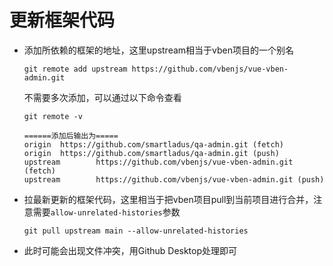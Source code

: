 # 更新框架代码

- 添加所依赖的框架的地址，这里upstream相当于vben项目的一个别名

  ```shell
  git remote add upstream https://github.com/vbenjs/vue-vben-admin.git
  ```

  不需要多次添加，可以通过以下命令查看

  ```shell
  git remote -v
  
  ======添加后输出为=====
  origin  https://github.com/smartladus/qa-admin.git (fetch)
  origin  https://github.com/smartladus/qa-admin.git (push)
  upstream        https://github.com/vbenjs/vue-vben-admin.git (fetch)
  upstream        https://github.com/vbenjs/vue-vben-admin.git (push)
  ```

- 拉最新更新的框架代码，这里相当于把vben项目pull到当前项目进行合并，注意需要`allow-unrelated-histories`参数

  ```shell
  git pull upstream main --allow-unrelated-histories
  ```

- 此时可能会出现文件冲突，用Github Desktop处理即可

